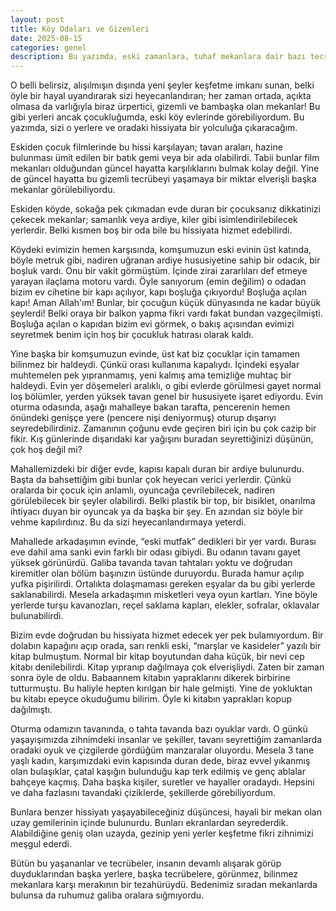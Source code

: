 ```yaml
---
layout: post
title: Köy Odaları ve Gizemleri
date: 2025-08-15
categories: genel
description: Bu yazımda, eski zamanlara, tuhaf mekanlara dair bazı tecrübelerimi bulacaksınız!
---
```


O belli belirsiz, alışılmışın dışında yeni şeyler keşfetme imkanı sunan, belki öyle bir hayal uyandırarak sizi heyecanlandıran; her zaman ortada, açıkta olmasa da varlığıyla biraz ürpertici, gizemli ve bambaşka olan mekanlar! Bu gibi yerleri ancak çocukluğumda, eski köy evlerinde görebiliyordum. Bu yazımda, sizi o yerlere ve oradaki hissiyata bir yolculuğa çıkaracağım.

Eskiden çocuk filmlerinde bu hissi karşılayan; tavan araları, hazine bulunması ümit edilen bir batık gemi veya bir ada olabilirdi. Tabii bunlar film mekanları olduğundan güncel hayatta karşılıklarını bulmak kolay değil. Yine de güncel hayatta bu gizemli tecrübeyi yaşamaya bir miktar elverişli başka mekanlar görülebiliyordu. 

Eskiden köyde, sokağa pek çıkmadan evde duran bir çocuksanız dikkatinizi çekecek mekanlar; samanlık veya ardiye, kiler gibi isimlendirilebilecek yerlerdir. Belki kısmen boş bir oda bile bu hissiyata hizmet edebilirdi.

Köydeki evimizin hemen karşısında, komşumuzun eski evinin üst katında, böyle metruk gibi, nadiren uğranan ardiye hususiyetine sahip bir odacık, bir boşluk vardı. Onu bir vakit görmüştüm. İçinde zirai zararlıları def etmeye yarayan ilaçlama motoru vardı. Öyle sanıyorum (emin değilim) o odadan bizim ev cihetine bir kapı açılıyor, kapı boşluğa çıkıyordu! Boşluğa açılan kapı! Aman Allah'ım! Bunlar, bir çocuğun küçük dünyasında ne kadar büyük şeylerdi! Belki oraya bir balkon yapma fikri vardı fakat bundan vazgeçilmişti. Boşluğa açılan o kapıdan bizim evi görmek, o bakış açısından evimizi seyretmek benim için hoş bir çocukluk hatırası olarak kaldı.

Yine başka bir komşumuzun evinde, üst kat biz çocuklar için tamamen bilinmez bir haldeydi. Çünkü orası kullanıma kapalıydı. İçindeki eşyalar muhtemelen pek yıpranmamış, yeni kalmış ama temizliğe muhtaç bir haldeydi. Evin yer döşemeleri aralıklı, o gibi evlerde görülmesi gayet normal loş bölümler, yerden yüksek tavan genel bir hususiyete işaret ediyordu. Evin oturma odasında, aşağı mahalleye bakan tarafta, pencerenin hemen önündeki genişçe yere (pencere nişi deniyormuş) oturup dışarıyı seyredebilirdiniz. Zamanının çoğunu evde geçiren biri için bu çok cazip bir fikir. Kış günlerinde dışarıdaki kar yağışını buradan seyrettiğinizi düşünün, çok hoş değil mi?

Mahallemizdeki bir diğer evde, kapısı kapalı duran bir ardiye bulunurdu. Başta da bahsettiğim gibi bunlar çok heyecan verici yerlerdir. Çünkü oralarda bir çocuk için anlamlı, oyuncağa çevrilebilecek, nadiren görülebilecek bir şeyler olabilirdi. Belki plastik bir top, bir bisiklet, onarılma ihtiyacı duyan bir oyuncak ya da başka bir şey. En azından siz böyle bir vehme kapılırdınız. Bu da sizi heyecanlandırmaya yeterdi.

Mahallede arkadaşımın evinde, “eski mutfak” dedikleri bir yer vardı. Burası eve dahil ama sanki evin farklı bir odası gibiydi. Bu odanın tavanı gayet yüksek görünürdü. Galiba tavanda tavan tahtaları yoktu ve doğrudan kiremitler olan bölüm başınızın üstünde duruyordu. Burada hamur açılıp yufka pişirilirdi. Ortalıkta dolaşmaması gereken eşyalar da bu gibi yerlerde saklanabilirdi. Mesela arkadaşımın misketleri veya oyun kartları. Yine böyle yerlerde turşu kavanozları, reçel saklama kapları, elekler, sofralar, oklavalar bulunabilirdi. 

Bizim evde doğrudan bu hissiyata hizmet edecek yer pek bulamıyordum. Bir dolabın kapağını açıp orada, sarı renkli eski, “marşlar ve kasideler” yazılı bir kitap bulmuştum. Normal bir kitap boyutundan daha küçük, bir nevi cep kitabı denilebilirdi. Kitap yıpranıp dağılmaya çok elverişliydi. Zaten bir zaman sonra öyle de oldu. Babaannem kitabın yapraklarını dikerek birbirine tutturmuştu. Bu haliyle hepten kırılgan bir hale gelmişti. Yine de yokluktan bu kitabı epeyce okuduğumu bilirim. Öyle ki kitabın yaprakları kopup dağılmıştı. 

Oturma odamızın tavanında, o tahta tavanda bazı oyuklar vardı. O günkü yaşayışımızda zihnimdeki insanlar ve şekiller, tavanı seyrettiğim zamanlarda oradaki oyuk ve çizgilerde gördüğüm manzaralar oluyordu. Mesela 3 tane yaşlı kadın, karşımızdaki evin kapısında duran dede, biraz evvel yıkanmış olan bulaşıklar, çatal kaşığın bulunduğu kap terk edilmiş ve genç ablalar bahçeye kaçmış. Daha başka kişiler, suretler ve hayaller oradaydı. Hepsini ve daha fazlasını tavandaki çiziklerde, şekillerde görebiliyordum.

Bunlara benzer hissiyatı yaşayabileceğiniz düşüncesi, hayali bir mekan olan uzay gemilerinin içinde bulunurdu. Bunları ekranlardan seyrederdik. Alabildiğine geniş olan uzayda, gezinip yeni yerler keşfetme fikri zihnimizi meşgul ederdi.

Bütün bu yaşananlar ve tecrübeler, insanın devamlı alışarak görüp duyduklarından başka yerlere, başka tecrübelere, görünmez,  bilinmez mekanlara karşı merakının bir tezahürüydü. Bedenimiz sıradan mekanlarda bulunsa da ruhumuz galiba oralara sığmıyordu.